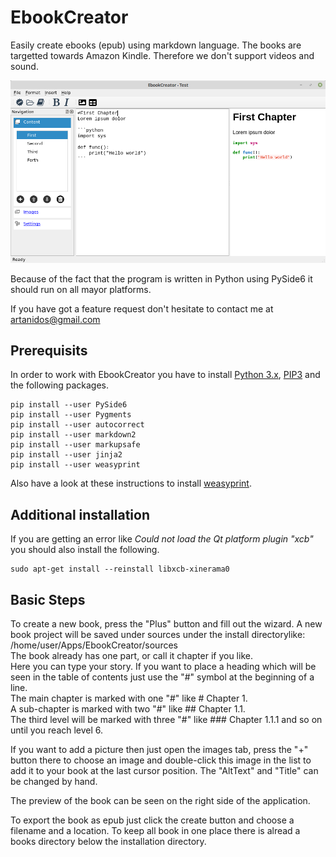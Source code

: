 # EbookCreator
Easily create ebooks (epub) using markdown language.
The books are targetted towards Amazon Kindle. Therefore we don't support videos and sound.

![](screen.png)

Because of the fact that the program is written in Python using PySide6 it should run on all mayor platforms.

If you have got a feature request don't hesitate to contact me at <artanidos@gmail.com>

## Prerequisits
In order to work with EbookCreator you have to install [Python 3.x](https://www.python.org/downloads/), [PIP3](https://stackoverflow.com/questions/6587507/how-to-install-pip-with-python-3) and the following packages.  
```console
pip install --user PySide6
pip install --user Pygments
pip install --user autocorrect
pip install --user markdown2
pip install --user markupsafe
pip install --user jinja2
pip install --user weasyprint
```
Also have a look at these instructions to install [weasyprint](https://weasyprint.readthedocs.io/en/latest/install.html).

## Additional installation
If you are getting an error like *Could not load the Qt platform plugin "xcb"* you should also install the following.
```console
sudo apt-get install --reinstall libxcb-xinerama0
```

## Basic Steps
To create a new book, press the "Plus" button and fill out the wizard.
A new book project will be saved under sources under the install directorylike:  
/home/user/Apps/EbookCreator/sources  
The book already has one part, or call it chapter if you like.  
Here you can type your story. 
If you want to place a heading which will be seen in the table of contents just use the "#" symbol at the beginning of a line.  
The main chapter is marked with one "#" like # Chapter 1.  
A sub-chapter is marked with two "#" like ## Chapter 1.1.  
The third level will be marked with three "#" like ### Chapter 1.1.1 and so on until you reach level 6.  

If you want to add a picture then just open the images tab, press the "+" button there to choose an image and double-click this image in the list to add it to your book at the last cursor position. The "AltText" and "Title" can be changed by hand.

The preview of the book can be seen on the right side of the application.

To export the book as epub just click the create button and choose a filename and a location. To keep all book in one place there is alread a books directory below the installation directory.
